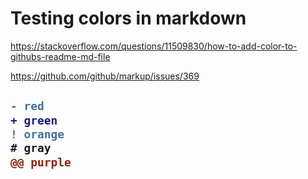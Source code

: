# Testing colors in markdown

https://stackoverflow.com/questions/11509830/how-to-add-color-to-githubs-readme-md-file

https://github.com/github/markup/issues/369

<h2>

```diff
- red
+ green
! orange
# gray
@@ purple
```
